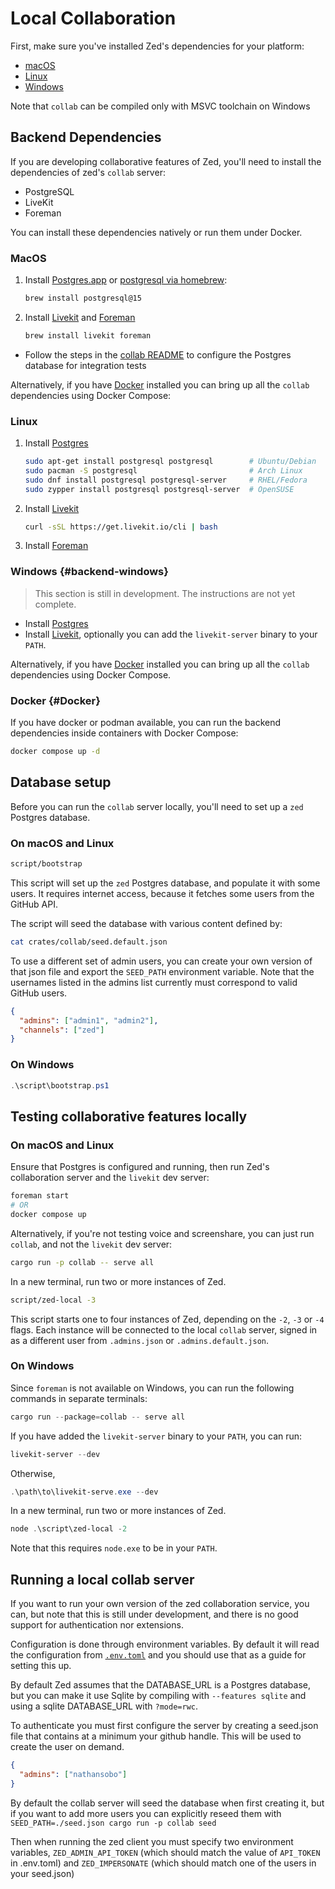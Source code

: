 # Local Collaboration

First, make sure you've installed Zed's dependencies for your platform:

- [macOS](./macos.md#backend-dependencies)
- [Linux](./linux.md#backend-dependencies)
- [Windows](./windows.md#backend-dependencies)

Note that `collab` can be compiled only with MSVC toolchain on Windows

## Backend Dependencies

If you are developing collaborative features of Zed, you'll need to install the dependencies of zed's `collab` server:

- PostgreSQL
- LiveKit
- Foreman

You can install these dependencies natively or run them under Docker.

### MacOS

1. Install [Postgres.app](https://postgresapp.com) or [postgresql via homebrew](https://formulae.brew.sh/formula/postgresql@15):

   ```sh
   brew install postgresql@15
   ```

2. Install [Livekit](https://formulae.brew.sh/formula/livekit) and [Foreman](https://formulae.brew.sh/formula/foreman)

    ```sh
    brew install livekit foreman
    ```

- Follow the steps in the [collab README](https://github.com/zed-industries/zed/blob/main/crates/collab/README.md) to configure the Postgres database for integration tests

Alternatively, if you have [Docker](https://www.docker.com/) installed you can bring up all the `collab` dependencies using Docker Compose:

### Linux

1. Install [Postgres](https://www.postgresql.org/download/linux/)

    ```sh
    sudo apt-get install postgresql postgresql        # Ubuntu/Debian
    sudo pacman -S postgresql                         # Arch Linux
    sudo dnf install postgresql postgresql-server     # RHEL/Fedora
    sudo zypper install postgresql postgresql-server  # OpenSUSE
    ```

2. Install [Livekit](https://github.com/livekit/livekit-cli)
    ```sh
    curl -sSL https://get.livekit.io/cli | bash
    ```

3.  Install [Foreman](https://theforeman.org/manuals/3.15/quickstart_guide.html)

### Windows {#backend-windows}

> This section is still in development. The instructions are not yet complete.

- Install [Postgres](https://www.postgresql.org/download/windows/)
- Install [Livekit](https://github.com/livekit/livekit), optionally you can add the `livekit-server` binary to your `PATH`.

Alternatively, if you have [Docker](https://www.docker.com/) installed you can bring up all the `collab` dependencies using Docker Compose.

### Docker {#Docker}

If you have docker or podman available, you can run the backend dependencies inside containers with Docker Compose:

```sh
docker compose up -d
```

## Database setup

Before you can run the `collab` server locally, you'll need to set up a `zed` Postgres database.

### On macOS and Linux

```sh
script/bootstrap
```

This script will set up the `zed` Postgres database, and populate it with some users. It requires internet access, because it fetches some users from the GitHub API.

The script will seed the database with various content defined by:

```sh
cat crates/collab/seed.default.json
```

To use a different set of admin users, you can create your own version of that json file and export the `SEED_PATH` environment variable. Note that the usernames listed in the admins list currently must correspond to valid GitHub users.

```json
{
  "admins": ["admin1", "admin2"],
  "channels": ["zed"]
}
```

### On Windows

```powershell
.\script\bootstrap.ps1
```

## Testing collaborative features locally

### On macOS and Linux

Ensure that Postgres is configured and running, then run Zed's collaboration server and the `livekit` dev server:

```sh
foreman start
# OR
docker compose up
```

Alternatively, if you're not testing voice and screenshare, you can just run `collab`, and not the `livekit` dev server:

```sh
cargo run -p collab -- serve all
```

In a new terminal, run two or more instances of Zed.

```sh
script/zed-local -3
```

This script starts one to four instances of Zed, depending on the `-2`, `-3` or `-4` flags. Each instance will be connected to the local `collab` server, signed in as a different user from `.admins.json` or `.admins.default.json`.

### On Windows

Since `foreman` is not available on Windows, you can run the following commands in separate terminals:

```powershell
cargo run --package=collab -- serve all
```

If you have added the `livekit-server` binary to your `PATH`, you can run:

```powershell
livekit-server --dev
```

Otherwise,

```powershell
.\path\to\livekit-serve.exe --dev
```

In a new terminal, run two or more instances of Zed.

```powershell
node .\script\zed-local -2
```

Note that this requires `node.exe` to be in your `PATH`.

## Running a local collab server

If you want to run your own version of the zed collaboration service, you can, but note that this is still under development, and there is no good support for authentication nor extensions.

Configuration is done through environment variables. By default it will read the configuration from [`.env.toml`](https://github.com/zed-industries/zed/blob/main/crates/collab/.env.toml) and you should use that as a guide for setting this up.

By default Zed assumes that the DATABASE_URL is a Postgres database, but you can make it use Sqlite by compiling with `--features sqlite` and using a sqlite DATABASE_URL with `?mode=rwc`.

To authenticate you must first configure the server by creating a seed.json file that contains at a minimum your github handle. This will be used to create the user on demand.

```json
{
  "admins": ["nathansobo"]
}
```

By default the collab server will seed the database when first creating it, but if you want to add more users you can explicitly reseed them with `SEED_PATH=./seed.json cargo run -p collab seed`

Then when running the zed client you must specify two environment variables, `ZED_ADMIN_API_TOKEN` (which should match the value of `API_TOKEN` in .env.toml) and `ZED_IMPERSONATE` (which should match one of the users in your seed.json)
